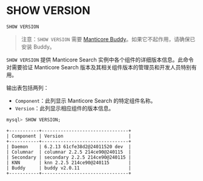 # SHOW VERSION

<!-- example SHOW VERSION -->
```sql
SHOW VERSION
```

> 注意：`SHOW VERSION` 需要 [Manticore Buddy](../Installation/Manticore_Buddy.md)。如果它不起作用，请确保已安装 Buddy。

`SHOW VERSION` 提供 Manticore Search 实例中各个组件的详细版本信息。此命令对需要验证 Manticore Search 版本及其相关组件版本的管理员和开发人员特别有用。

输出表包括两列：

- `Component`：此列显示 Manticore Search 的特定组件名称。
- `Version`：此列显示相应组件的版本信息。

<!-- request SQL -->
```sql
mysql> SHOW VERSION;
```

<!-- response SQL -->
```
+-----------+--------------------------------+
| Component | Version                        |
+-----------+--------------------------------+
| Daemon    | 6.2.13 61cfe38d2@24011520 dev  |
| Columnar  | columnar 2.2.5 214ce90@240115  |
| Secondary | secondary 2.2.5 214ce90@240115 |
| KNN       | knn 2.2.5 214ce90@240115       |
| Buddy     | buddy v2.0.11                  |
+-----------+--------------------------------+
```

<!-- end -->

<!-- proofread -->
